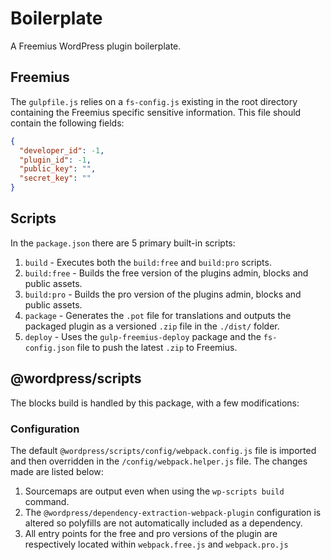 # Boilerplate

A Freemius WordPress plugin boilerplate.

## Freemius

The `gulpfile.js` relies on a `fs-config.js` existing in the root directory containing the Freemius specific sensitive information. This file should contain the following fields:

```json
{
  "developer_id": -1,
  "plugin_id": -1,
  "public_key": "",
  "secret_key": ""
}
``` 

## Scripts

In the `package.json` there are 5 primary built-in scripts:

1. `build` - Executes both the `build:free` and `build:pro` scripts.
2. `build:free` - Builds the free version of the plugins admin, blocks and public assets.
3. `build:pro` - Builds the pro version of the plugins admin, blocks and public assets.
4. `package` - Generates the `.pot` file for translations and outputs the packaged plugin as a versioned `.zip` file in the `./dist/` folder.
5. `deploy` - Uses the `gulp-freemius-deploy` package and the `fs-config.json` file to push the latest `.zip` to Freemius.

## @wordpress/scripts

The blocks build is handled by this package, with a few modifications:

### Configuration

The default `@wordpress/scripts/config/webpack.config.js` file is imported and then overridden in the `/config/webpack.helper.js` file. The changes made are listed below:

1. Sourcemaps are output even when using the `wp-scripts build` command.
2. The `@wordpress/dependency-extraction-webpack-plugin` configuration is altered so polyfills are not automatically included as a dependency.
3. All entry points for the free and pro versions of the plugin are respectively located within `webpack.free.js` and `webpack.pro.js`